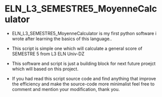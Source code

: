 # ELN_L3_SEMESTRE5_MoyenneCalculator
- ELN_L3_SEMESTRE5_MoyenneCalculator is my first python software i wrote after learning the basics of this language..
  
- This script is simple one which will calculate a general score of SEMESTRE 5 from L3 ELN Univ-DZ

- This software and script is just a building block for next future proejct which will based on this project.

- If you had read this script source code and find anything that improve the efficiency and make the source-code more minimalist feel free to comment and mention your modification, thank you.
